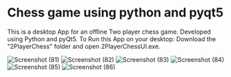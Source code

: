 # Chess game using python and pyqt5
This is a desktop App for an offline Two player chess game.
Developed using Python and pyQt5.
To Run this App on your desktop:
  Download the "2PlayerChess" folder and open 2PlayerChessUI.exe.

![Screenshot (81)](https://user-images.githubusercontent.com/34825097/101797137-b15b8980-3b2f-11eb-8985-acc61448b499.png)
![Screenshot (82)](https://user-images.githubusercontent.com/34825097/101797153-b6203d80-3b2f-11eb-86be-77a2b89b5f82.png)
![Screenshot (83)](https://user-images.githubusercontent.com/34825097/101797167-b91b2e00-3b2f-11eb-8844-53a47c628939.png)
![Screenshot (84)](https://user-images.githubusercontent.com/34825097/101797176-bae4f180-3b2f-11eb-93f3-9e729613666f.png)
![Screenshot (85)](https://user-images.githubusercontent.com/34825097/101797181-bd474b80-3b2f-11eb-9733-7b8a26ac5450.png)
![Screenshot (86)](https://user-images.githubusercontent.com/34825097/101797192-bfa9a580-3b2f-11eb-9f14-d8180b0d007a.png)
